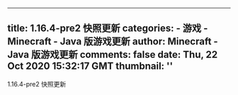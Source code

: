 
---
title: 1.16.4-pre2 快照更新
categories: 
    - 游戏
    - Minecraft - Java 版游戏更新
author: Minecraft - Java 版游戏更新
comments: false
date: Thu, 22 Oct 2020 15:32:17 GMT
thumbnail: ''
---

<div>   
1.16.4-pre2 快照更新  
</div>
            